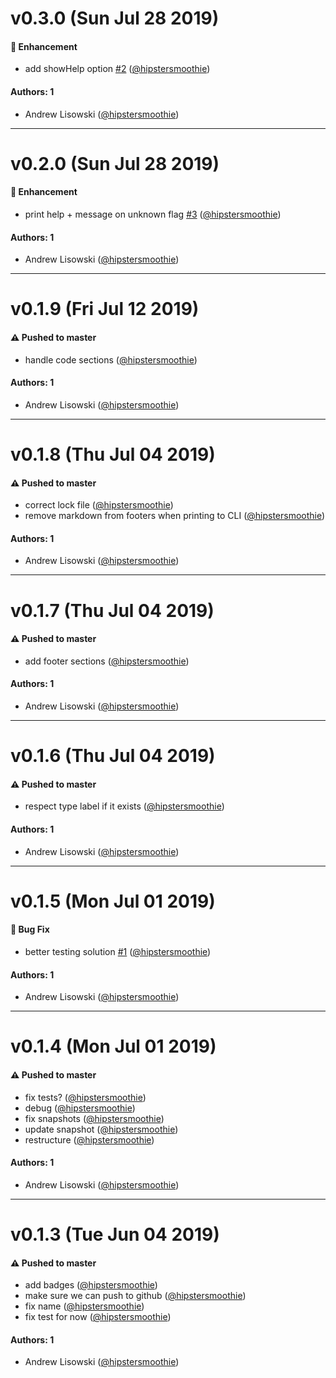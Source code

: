 # v0.3.0 (Sun Jul 28 2019)

#### 🚀  Enhancement

- add showHelp option [#2](https://github.com/hipstersmoothie/command-line-application/pull/2) ([@hipstersmoothie](https://github.com/hipstersmoothie))

#### Authors: 1

- Andrew Lisowski ([@hipstersmoothie](https://github.com/hipstersmoothie))

---

# v0.2.0 (Sun Jul 28 2019)

#### 🚀  Enhancement

- print help + message on unknown flag [#3](https://github.com/hipstersmoothie/command-line-application/pull/3) ([@hipstersmoothie](https://github.com/hipstersmoothie))

#### Authors: 1

- Andrew Lisowski ([@hipstersmoothie](https://github.com/hipstersmoothie))

---

# v0.1.9 (Fri Jul 12 2019)

#### ⚠️  Pushed to master

- handle code sections  ([@hipstersmoothie](https://github.com/hipstersmoothie))

#### Authors: 1

- Andrew Lisowski ([@hipstersmoothie](https://github.com/hipstersmoothie))

---

# v0.1.8 (Thu Jul 04 2019)

#### ⚠️  Pushed to master

- correct lock file  ([@hipstersmoothie](https://github.com/hipstersmoothie))
- remove markdown from footers when printing to CLI  ([@hipstersmoothie](https://github.com/hipstersmoothie))

#### Authors: 1

- Andrew Lisowski ([@hipstersmoothie](https://github.com/hipstersmoothie))

---

# v0.1.7 (Thu Jul 04 2019)

#### ⚠️  Pushed to master

- add footer sections  ([@hipstersmoothie](https://github.com/hipstersmoothie))

#### Authors: 1

- Andrew Lisowski ([@hipstersmoothie](https://github.com/hipstersmoothie))

---

# v0.1.6 (Thu Jul 04 2019)

#### ⚠️  Pushed to master

- respect type label if it exists  ([@hipstersmoothie](https://github.com/hipstersmoothie))

#### Authors: 1

- Andrew Lisowski ([@hipstersmoothie](https://github.com/hipstersmoothie))

---

# v0.1.5 (Mon Jul 01 2019)

#### 🐛  Bug Fix

- better testing solution [#1](https://github.com/hipstersmoothie/command-line-application/pull/1) ([@hipstersmoothie](https://github.com/hipstersmoothie))

#### Authors: 1

- Andrew Lisowski ([@hipstersmoothie](https://github.com/hipstersmoothie))

---

# v0.1.4 (Mon Jul 01 2019)

#### ⚠️  Pushed to master

- fix tests?  ([@hipstersmoothie](https://github.com/hipstersmoothie))
- debug  ([@hipstersmoothie](https://github.com/hipstersmoothie))
- fix snapshots  ([@hipstersmoothie](https://github.com/hipstersmoothie))
- update snapshot  ([@hipstersmoothie](https://github.com/hipstersmoothie))
- restructure  ([@hipstersmoothie](https://github.com/hipstersmoothie))

#### Authors: 1

- Andrew Lisowski ([@hipstersmoothie](https://github.com/hipstersmoothie))

---

# v0.1.3 (Tue Jun 04 2019)

#### ⚠️  Pushed to master

- add badges  ([@hipstersmoothie](https://github.com/hipstersmoothie))
- make sure we can push to github  ([@hipstersmoothie](https://github.com/hipstersmoothie))
- fix name  ([@hipstersmoothie](https://github.com/hipstersmoothie))
- fix test for now  ([@hipstersmoothie](https://github.com/hipstersmoothie))

#### Authors: 1

- Andrew Lisowski ([@hipstersmoothie](https://github.com/hipstersmoothie))